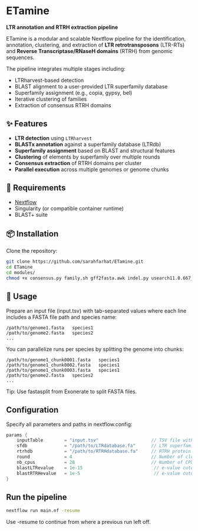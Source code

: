 # ETamine

**LTR annotation and RTRH extraction pipeline**

ETamine is a modular and scalable Nextflow pipeline for the identification, annotation, clustering, and extraction of **LTR retrotransposons** (LTR-RTs) and **Reverse Transcriptase/RNaseH domains** (RTRH) from genomic sequences.

The pipeline integrates multiple stages including:
- LTRharvest-based detection
- BLAST alignment to a user-provided LTR superfamily database
- Superfamily assignment (e.g., copia, gypsy, bel)
- Iterative clustering of families
- Extraction of consensus RTRH domains

## ✨ Features

- **LTR detection** using `LTRharvest`
- **BLASTx annotation** against a superfamily database (LTRdb)
- **Superfamily assignment** based on BLAST and structural features
- **Clustering** of elements by superfamily over multiple rounds
- **Consensus extraction** of RTRH domains per cluster
- **Parallel execution** across multiple genomes or genome chunks

## 🧰 Requirements

- [Nextflow](https://www.nextflow.io/)
- Singularity (or compatible container runtime)
- BLAST+ suite

## 📦 Installation

Clone the repository:

```bash
git clone https://github.com/sarahfarhat/ETamine.git
cd ETamine
cd modules/
chmod +x consensus.py family.sh gff2fasta.awk indel.py usearch11.0.667_i86linux32
```

## 🚀 Usage
Prepare an input file (input.tsv) with tab-separated values where each line includes a FASTA file path and species name:
```pgsql
/path/to/genome1.fasta   species1
/path/to/genome2.fasta   species2
...
```

You can parallelize runs per species by splitting the genome into chunks:
```pgsql
/path/to/genome1_chunk0001.fasta   species1
/path/to/genome1_chunk0002.fasta   species1
/path/to/genome1_chunk0003.fasta   species1
/path/to/genome2.fasta   species2
...
```
Tip: Use fastasplit from Exonerate to split FASTA files.

## Configuration
Specify all parameters and paths in nextflow.config:
```groovy
params {
    inputTable        = "input.tsv"                    // TSV file with genome paths and species
    sfdb              = "/path/to/LTRdatabase.fa"      // LTR superfamily protein database
    rtrhdb            = "/path/to/RTRHdatabase.fa"     // RTRH protein database for BLAST
    round             = 4                              // Number of clustering rounds
    nb_cpus           = 28                             // Number of CPUs to use
    blastLTRevalue    = 1e-15                           // e-value cutoff for LTR BLAST
    blastRTRHevalue   = 1e-5                            // e-value cutoff for RTRH BLAST
}
```

## Run the pipeline
```bash
nextflow run main.nf -resume
```
Use -resume to continue from where a previous run left off.

